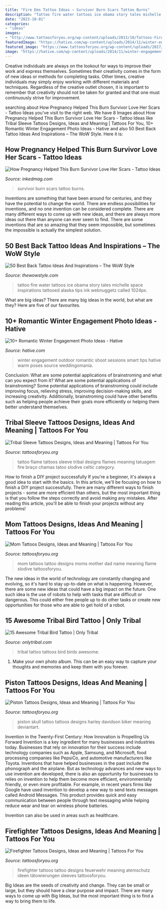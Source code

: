 ```yaml
---
title: "Fire Ems Tattoo Ideas ~ Survivor Burn Scars Tattoo Burns"
description: "Tattoo fire water tattoos ice obama story tales michelle space inspirations tattooed alaska tips ink webnuggetz called 1024px"
date: "2023-10-01"
categories:
- "ideas"
images:
- "http://www.tattoosforyou.org/wp-content/uploads/2013/10/Tattoos-Firefighter.jpg"
featuredImage: "https://hative.com/wp-content/uploads/2014/11/winter-engagement-photo-ideas/8-winter-engagement-photo-ideas.jpg"
featured_image: "https://www.tattoosforyou.org/wp-content/uploads/2017/09/Tribal-Flame-Sleeve-Tattoo.jpg"
image: "https://hative.com/wp-content/uploads/2014/11/winter-engagement-photo-ideas/8-winter-engagement-photo-ideas.jpg"
---
```



Creative individuals are always on the lookout for ways to improve their work and express themselves. Sometimes their creativity comes in the form of new ideas or methods for completing tasks. Other times, creative individuals may simply enjoy working with different materials and techniques. Regardless of the creative outlet chosen, it is important to remember that creativity should not be taken for granted and that one must continuously strive for improvement.

	

		
searching about How Pregnancy Helped This Burn Survivor Love Her Scars - Tattoo Ideas you've visit to the right web. We have 8 Images about How Pregnancy Helped This Burn Survivor Love Her Scars - Tattoo Ideas like Tribal Sleeve Tattoos Designs, Ideas and Meaning | Tattoos For You, 10+ Romantic Winter Engagement Photo Ideas - Hative and also 50 Best Back Tattoo Ideas And Inspirations – The WoW Style. Here it is:
		
    
## How Pregnancy Helped This Burn Survivor Love Her Scars - Tattoo Ideas

<img loading=lazy src="https://www.inkedmag.com/.image/t_share/MTU5MDMxOTg2MzgwODc1NDEz/burns-feat.jpg" onerror="this.onerror=null;this.src='https://tse3.mm.bing.net/th?id=OIP.aM0sRpV2LViNR-NsEoxgAgHaF7&amp;pid=15.1';" alt="How Pregnancy Helped This Burn Survivor Love Her Scars - Tattoo Ideas">

_Source: inkedmag.com_

>survivor burn scars tattoo burns. 

	

Inventions are something that have been around for centuries, and they have the potential to change the world. There are endless possibilities for inventions, and no one invention can be considered complete. There are many different ways to come up with new ideas, and there are always more ideas out there than anyone can ever seem to find. There are some inventions that are so amazing that they seem impossible, but sometimes the impossible is actually the simplest solution.

    
## 50 Best Back Tattoo Ideas And Inspirations – The WoW Style

<img loading=lazy src="http://thewowstyle.com/wp-content/uploads/2015/01/1024px-Fire_and_water_back_tattoo.jpg" onerror="this.onerror=null;this.src='https://tse3.mm.bing.net/th?id=OIP.Xi7GUiLNWBL_N78_xB9RXAHaHa&amp;pid=15.1';" alt="50 Best Back Tattoo Ideas And Inspirations – The WoW Style">

_Source: thewowstyle.com_

>tattoo fire water tattoos ice obama story tales michelle space inspirations tattooed alaska tips ink webnuggetz called 1024px. 

	

What are big ideas?
There are many big ideas in the world, but what are they? Here are five of our favourites.

    
## 10+ Romantic Winter Engagement Photo Ideas - Hative

<img loading=lazy src="https://hative.com/wp-content/uploads/2014/11/winter-engagement-photo-ideas/8-winter-engagement-photo-ideas.jpg" onerror="this.onerror=null;this.src='https://tse4.mm.bing.net/th?id=OIP.6dEU46Saaqnl5MT6QloPFQHaLH&amp;pid=15.1';" alt="10+ Romantic Winter Engagement Photo Ideas - Hative">

_Source: hative.com_

>winter engagement outdoor romantic shoot sessions smart tips hative warm poses source weddingomania. 

	

Conclusion: What are some potential applications of brainstroming and what can you expect from it?
What are some potential applications of brainstroming?
Some potential applications of brainstroming could include improving focus, relieving stress, improving decision-making skills, and increasing creativity. Additionally, brainstroming could have other benefits such as helping people achieve their goals more efficiently or helping them better understand themselves.

    
## Tribal Sleeve Tattoos Designs, Ideas And Meaning | Tattoos For You

<img loading=lazy src="https://www.tattoosforyou.org/wp-content/uploads/2017/09/Tribal-Flame-Sleeve-Tattoo.jpg" onerror="this.onerror=null;this.src='https://tse2.mm.bing.net/th?id=OIP.cwTten11eJNr_CGSxO1y5gHaJ4&amp;pid=15.1';" alt="Tribal Sleeve Tattoos Designs, Ideas and Meaning | Tattoos For You">

_Source: tattoosforyou.org_

>tattoo flame tattoos sleeve tribal designs flames meaning tatuagem fire braço chamas tatoo slodive celtic category. 

	

How to finish a DIY project successfully
If you're a beginner, it's always a good idea to start with the basics. In this article, we'll be focusing on how to finish a DIY project successfully. There are many different ways to finish projects - some are more efficient than others, but the most important thing is that you follow the steps correctly and avoid making any mistakes. After reading this article, you'll be able to finish your projects without any problems!

    
## Mom Tattoos Designs, Ideas And Meaning | Tattoos For You

<img loading=lazy src="http://www.tattoosforyou.org/wp-content/uploads/2013/10/Moms-Tattoo.jpg" onerror="this.onerror=null;this.src='https://tse2.mm.bing.net/th?id=OIP.j8tUU600i3IvBHeUGYXFUwHaFj&amp;pid=15.1';" alt="Mom Tattoos Designs, Ideas and Meaning | Tattoos For You">

_Source: tattoosforyou.org_

>mom tattoos tattoo designs moms mother dad name meaning flame slodive tattoosforyou. 

	

The new ideas in the world of technology are constantly changing and evolving, so it's hard to stay up-to-date on what is happening. However, there are some new ideas that could have a big impact on the future. One such idea is the use of robots to help with tasks that are difficult or dangerous. This could either free people up to do other tasks or create new opportunities for those who are able to get hold of a robot.

    
## 15 Awesome Tribal Bird Tattoo | Only Tribal

<img loading=lazy src="https://www.onlytribal.com/wp-content/uploads/2015/12/Tribal-Tattoos-Birds.jpg" onerror="this.onerror=null;this.src='https://tse1.mm.bing.net/th?id=OIP.zrN1V7RuLHNUgXqftGmmJwAAAA&amp;pid=15.1';" alt="15 Awesome Tribal Bird Tattoo | Only Tribal">

_Source: onlytribal.com_

>tribal tattoo tattoos bird birds awesome. 

	

1. Make your own photo album. This can be an easy way to capture your thoughts and memories and keep them with you forever.

    
## Piston Tattoos Designs, Ideas And Meaning | Tattoos For You

<img loading=lazy src="https://www.tattoosforyou.org/wp-content/uploads/2016/03/Skull-Piston-Tattoo.jpg" onerror="this.onerror=null;this.src='https://tse2.mm.bing.net/th?id=OIP.2CTzkbaZYEEatfN9WNjEegHaJ4&amp;pid=15.1';" alt="Piston Tattoos Designs, Ideas and Meaning | Tattoos For You">

_Source: tattoosforyou.org_

>piston skull tattoo tattoos designs harley davidson biker meaning deviantart. 

	

Invention in the Twenty-First Century: How Innovation is Propelling Us Forward
Invention is a key ingredient for many businesses and industries today. Businesses that rely on innovation for their success include technology companies such as Apple, Samsung, and Microsoft, food processing companies like PepsiCo, and automotive manufacturers like Toyota. Inventions that have helped businesses in the past include the phonograph and the airplane.
But as technology advances and new ways to use invention are developed, there is also an opportunity for businesses to relies on invention to help them become more efficient, environmentally friendly, or even more profitable. For example, in recent years firms like Google have used invention to develop a new way to send texts messages called Android Messages. This product provides quick and easy communication between people through text messaging while helping reduce wear and tear on wireless phone batteries.

Invention can also be used in areas such as healthcare.

    
## Firefighter Tattoos Designs, Ideas And Meaning | Tattoos For You

<img loading=lazy src="http://www.tattoosforyou.org/wp-content/uploads/2013/10/Tattoos-Firefighter.jpg" onerror="this.onerror=null;this.src='https://tse4.mm.bing.net/th?id=OIP.7PVEcINkE4FpuDgaiDH6xAHaKZ&amp;pid=15.1';" alt="Firefighter Tattoos Designs, Ideas and Meaning | Tattoos For You">

_Source: tattoosforyou.org_

>firefighter tattoos tattoo designs feuerwehr meaning atemschutz ideen tätowierungen sleeves tattoosforyou. 

	

Big Ideas are the seeds of creativity and change. They can be small or large, but they should have a clear purpose and impact. There are many ways to come up with Big Ideas, but the most important thing is to find a way to bring them to life.

